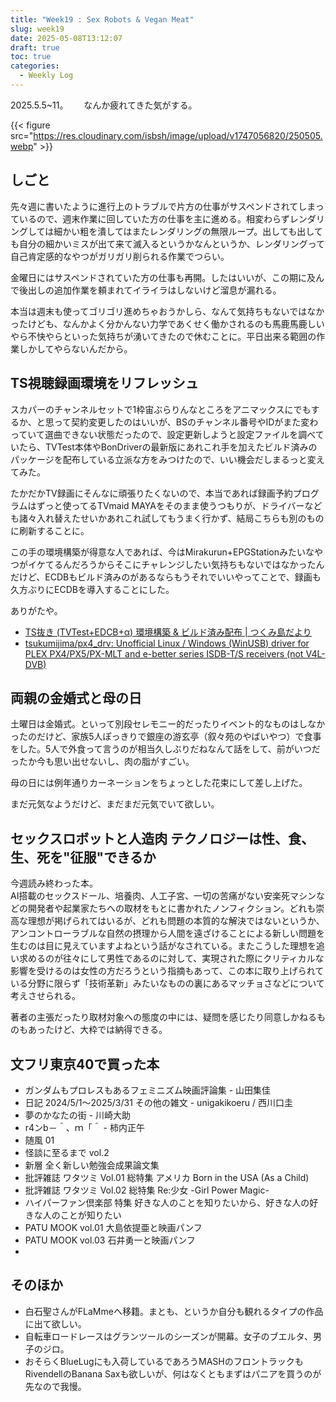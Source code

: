 ```yaml
---
title: "Week19 : Sex Robots & Vegan Meat"
slug: week19
date: 2025-05-08T13:12:07
draft: true
toc: true
categories:
  - Weekly Log
---
```

2025.5.5~11。　　
なんか疲れてきた気がする。

{{< figure src="https://res.cloudinary.com/isbsh/image/upload/v1747056820/250505.webp" >}}

<!--more-->

## しごと

先々週に書いたように進行上のトラブルで片方の仕事がサスペンドされてしまっているので、週末作業に回していた方の仕事を主に進める。相変わらずレンダリングしては細かい粗を潰してはまたレンダリングの無限ループ。出しても出しても自分の細かいミスが出て来て滅入るというかなんというか、レンダリングって自己肯定感的なやつがガリガリ削られる作業でつらい。

金曜日にはサスペンドされていた方の仕事も再開。したはいいが、この期に及んで後出しの追加作業を頼まれてイライラはしないけど溜息が漏れる。

本当は週末も使ってゴリゴリ進めちゃおうかしら、なんて気持ちもないではなかったけども、なんかよく分かんない力学であくせく働かされるのも馬鹿馬鹿しいやら不快やらといった気持ちが湧いてきたので休むことに。平日出来る範囲の作業しかしてやらないんだから。

## TS視聴録画環境をリフレッシュ

スカパーのチャンネルセットで1枠宙ぶらりんなところをアニマックスにでもするか、と思って契約変更したのはいいが、BSのチャンネル番号やIDがまた変わっていて選曲できない状態だったので、設定更新しようと設定ファイルを調べていたら、TVTest本体やBonDriverの最新版にあれこれ手を加えたビルド済みのパッケージを配布している立派な方をみつけたので、いい機会だしまるっと変えてみた。

たかだかTV録画にそんなに頑張りたくないので、本当であれば録画予約プログラムはずっと使ってるTVmaid MAYAをそのまま使うつもりが、ドライバーなども諸々入れ替えたせいかあれこれ試してもうまく行かず、結局こちらも別のものに刷新することに。

この手の環境構築が得意な人であれば、今はMirakurun+EPGStationみたいなやつがイケてるんだろうからそこにチャレンジしたい気持ちもないではなかったんだけど、ECDBもビルド済みのがあるならもうそれでいいやってことで、録画も久方ぶりにECDBを導入することにした。

ありがたや。

- [TS抜き (TVTest+EDCB+α) 環境構築 & ビルド済み配布 | つくみ島だより](https://blog.tsukumijima.net/article/ts-dtv-soft/)
- [tsukumijima/px4_drv: Unofficial Linux / Windows (WinUSB) driver for PLEX PX4/PX5/PX-MLT and e-better series ISDB-T/S receivers (not V4L-DVB)](https://github.com/tsukumijima/px4_drv)

## 両親の金婚式と母の日

土曜日は金婚式。といって別段セレモニー的だったりイベント的なものはしなかったのだけど、家族5人ぽっきりで銀座の游玄亭（叙々苑のやばいやつ）で食事をした。5人で外食って言うのが相当久しぶりだねなんて話をして、前がいつだったか今も思い出せないし、肉の脂がすごい。

母の日には例年通りカーネーションをちょっとした花束にして差し上げた。

まだ元気なようだけど、まだまだ元気でいて欲しい。

## セックスロボットと人造肉 テクノロジーは性、食、生、死を"征服"できるか

今週読み終わった本。  
AI搭載のセックスドール、培養肉、人工子宮、一切の苦痛がない安楽死マシンなどの開発者や起業家たちへの取材をもとに書かれたノンフィクション。どれも崇高な理想が掲げられてはいるが、どれも問題の本質的な解決ではないというか、アンコントローラブルな自然の摂理から人間を遠ざけることによる新しい問題を生むのは目に見えていますよねという話がなされている。またこうした理想を追い求めるのが往々にして男性であるのに対して、実現された際にクリティカルな影響を受けるのは女性の方だろうという指摘もあって、この本に取り上げられている分野に限らず「技術革新」みたいなものの裏にあるマッチョさなどについて考えさせられる。

著者の主張だったり取材対象への態度の中には、疑問を感じたり同意しかねるものもあったけど、大枠では納得できる。

## 文フリ東京40で買った本

- ガンダムもプロレスもあるフェミニズム映画評論集 - 山田集佳
- 日記 2024/5/1～2025/3/31 その他の雑文 - unigakikoeru / 西川口圭
- 夢のかなたの街 - 川崎大助
- r4ンb－＾、ｍ「＾ - 柿内正午
- 随風 01
- 怪談に至るまで vol.2
- 新層 全く新しい勉強会成果論文集
- 批評雑誌 ワタツミ Vol.01 総特集 アメリカ Born in the USA (As a Child)
- 批評雑誌 ワタツミ Vol.02 総特集 Re:少女 -Girl Power Magic-
- ハイパーファン倶楽部 特集 好きな人のことを知りたいから、好きな人の好きな人のことが知りたい
- PATU MOOK vol.01 大島依提亜と映画パンフ
- PATU MOOK vol.03 石井勇一と映画パンフ
- 
## そのほか

- 白石聖さんがFLaMmeへ移籍。まとも、というか自分も観れるタイプの作品に出て欲しい。
- 自転車ロードレースはグランツールのシーズンが開幕。女子のブエルタ、男子のジロ。
- おそらくBlueLugにも入荷しているであろうMASHのフロントラックもRivendellのBanana Saxも欲しいが、何はなくともまずはパニアを買うのが先なので我慢。